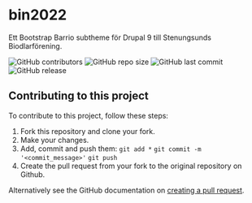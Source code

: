 # bin2022
Ett Bootstrap Barrio subtheme för Drupal 9 till Stenungsunds Biodlarförening.

![GitHub contributors](https://img.shields.io/github/contributors/tcstenungsund/bin2022)
![GitHub repo size](https://img.shields.io/github/repo-size/tcstenungsund/bin2022)
![GitHub last commit](https://img.shields.io/github/last-commit/tcstenungsund/bin2022)
![GitHub release](https://img.shields.io/github/v/release/tcstenungsund/bin2022)

## Contributing to this project
To contribute to this project, follow these steps:

1. Fork this repository and clone your fork.
2. Make your changes.
3. Add, commit and push them: `git add *` `git commit -m '<commit_message>'` `git push`
4. Create the pull request from your fork to the original repository on Github.

Alternatively see the GitHub documentation on [creating a pull request](https://help.github.com/en/github/collaborating-with-issues-and-pull-requests/creating-a-pull-request).